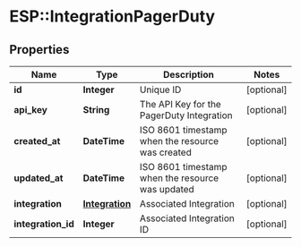 # ESP::IntegrationPagerDuty

## Properties
Name | Type | Description | Notes
------------ | ------------- | ------------- | -------------
**id** | **Integer** | Unique ID | [optional] 
**api_key** | **String** | The API Key for the PagerDuty Integration | [optional] 
**created_at** | **DateTime** | ISO 8601 timestamp when the resource was created | [optional] 
**updated_at** | **DateTime** | ISO 8601 timestamp when the resource was updated | [optional] 
**integration** | [**Integration**](Integration.md) | Associated Integration | [optional] 
**integration_id** | **Integer** | Associated Integration ID | [optional] 


